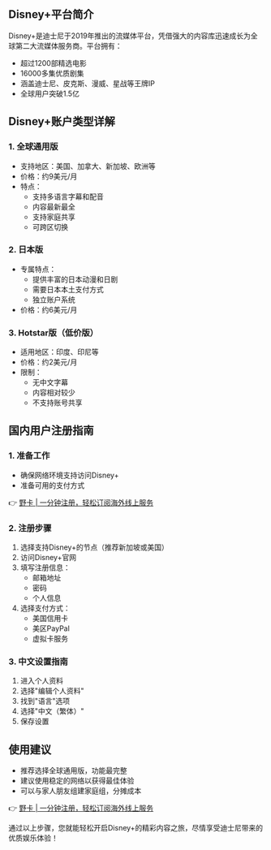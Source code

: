 ## Disney+平台简介

Disney+是迪士尼于2019年推出的流媒体平台，凭借强大的内容库迅速成长为全球第二大流媒体服务商。平台拥有：
- 超过1200部精选电影
- 16000多集优质剧集
- 涵盖迪士尼、皮克斯、漫威、星战等王牌IP
- 全球用户突破1.5亿

## Disney+账户类型详解

### 1. 全球通用版
- 支持地区：美国、加拿大、新加坡、欧洲等
- 价格：约9美元/月
- 特点：
  * 支持多语言字幕和配音
  * 内容最新最全
  * 支持家庭共享
  * 可跨区切换

### 2. 日本版
- 专属特点：
  * 提供丰富的日本动漫和日剧
  * 需要日本本土支付方式
  * 独立账户系统
- 价格：约6美元/月

### 3. Hotstar版（低价版）
- 适用地区：印度、印尼等
- 价格：约2美元/月
- 限制：
  * 无中文字幕
  * 内容相对较少
  * 不支持账号共享

## 国内用户注册指南

### 1. 准备工作
- 确保网络环境支持访问Disney+
- 准备可用的支付方式

👉 [野卡 | 一分钟注册，轻松订阅海外线上服务](https://bit.ly/bewildcard)

### 2. 注册步骤
1. 选择支持Disney+的节点（推荐新加坡或美国）
2. 访问Disney+官网
3. 填写注册信息：
   - 邮箱地址
   - 密码
   - 个人信息
4. 选择支付方式：
   - 美国信用卡
   - 美区PayPal
   - 虚拟卡服务

### 3. 中文设置指南
1. 进入个人资料
2. 选择"编辑个人资料"
3. 找到"语言"选项
4. 选择"中文（繁体）"
5. 保存设置

## 使用建议

- 推荐选择全球通用版，功能最完整
- 建议使用稳定的网络以获得最佳体验
- 可以与家人朋友组建家庭组，分摊成本

👉 [野卡 | 一分钟注册，轻松订阅海外线上服务](https://bit.ly/bewildcard)

通过以上步骤，您就能轻松开启Disney+的精彩内容之旅，尽情享受迪士尼带来的优质娱乐体验！